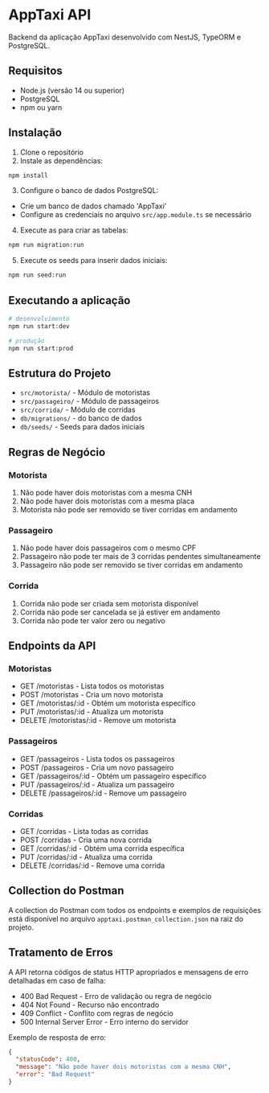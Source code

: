 # AppTaxi API

Backend da aplicação AppTaxi desenvolvido com NestJS, TypeORM e PostgreSQL.

## Requisitos

- Node.js (versão 14 ou superior)
- PostgreSQL
- npm ou yarn

## Instalação

1. Clone o repositório
2. Instale as dependências:
```bash
npm install
```

3. Configure o banco de dados PostgreSQL:
- Crie um banco de dados chamado 'AppTaxi'
- Configure as credenciais no arquivo `src/app.module.ts` se necessário

4. Execute as para criar as tabelas:
```bash
npm run migration:run
```

5. Execute os seeds para inserir dados iniciais:
```bash
npm run seed:run
```

## Executando a aplicação

```bash
# desenvolvimento
npm run start:dev

# produção
npm run start:prod
```

## Estrutura do Projeto

- `src/motorista/` - Módulo de motoristas
- `src/passageiro/` - Módulo de passageiros
- `src/corrida/` - Módulo de corridas
- `db/migrations/` - do banco de dados
- `db/seeds/` - Seeds para dados iniciais

## Regras de Negócio

### Motorista
1. Não pode haver dois motoristas com a mesma CNH
2. Não pode haver dois motoristas com a mesma placa
3. Motorista não pode ser removido se tiver corridas em andamento

### Passageiro
1. Não pode haver dois passageiros com o mesmo CPF
2. Passageiro não pode ter mais de 3 corridas pendentes simultaneamente
3. Passageiro não pode ser removido se tiver corridas em andamento

### Corrida
1. Corrida não pode ser criada sem motorista disponível
2. Corrida não pode ser cancelada se já estiver em andamento
3. Corrida não pode ter valor zero ou negativo

## Endpoints da API

### Motoristas
- GET /motoristas - Lista todos os motoristas
- POST /motoristas - Cria um novo motorista
- GET /motoristas/:id - Obtém um motorista específico
- PUT /motoristas/:id - Atualiza um motorista
- DELETE /motoristas/:id - Remove um motorista

### Passageiros
- GET /passageiros - Lista todos os passageiros
- POST /passageiros - Cria um novo passageiro
- GET /passageiros/:id - Obtém um passageiro específico
- PUT /passageiros/:id - Atualiza um passageiro
- DELETE /passageiros/:id - Remove um passageiro

### Corridas
- GET /corridas - Lista todas as corridas
- POST /corridas - Cria uma nova corrida
- GET /corridas/:id - Obtém uma corrida específica
- PUT /corridas/:id - Atualiza uma corrida
- DELETE /corridas/:id - Remove uma corrida

## Collection do Postman

A collection do Postman com todos os endpoints e exemplos de requisições está disponível no arquivo `apptaxi.postman_collection.json` na raiz do projeto.

## Tratamento de Erros

A API retorna códigos de status HTTP apropriados e mensagens de erro detalhadas em caso de falha:

- 400 Bad Request - Erro de validação ou regra de negócio
- 404 Not Found - Recurso não encontrado
- 409 Conflict - Conflito com regras de negócio
- 500 Internal Server Error - Erro interno do servidor

Exemplo de resposta de erro:
```json
{
  "statusCode": 400,
  "message": "Não pode haver dois motoristas com a mesma CNH",
  "error": "Bad Request"
}
``` 